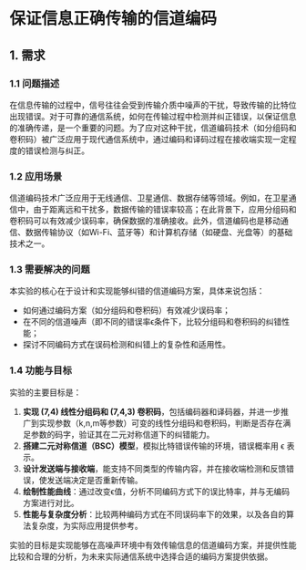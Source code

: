 # 保证信息正确传输的信道编码

## 1. 需求

### 1.1 问题描述

在信息传输的过程中，信号往往会受到传输介质中噪声的干扰，导致传输的比特位出现错误。对于可靠的通信系统，如何在传输过程中检测并纠正错误，以保证信息的准确传递，是一个重要的问题。为了应对这种干扰，信道编码技术（如分组码和卷积码）被广泛应用于现代通信系统中，通过编码和译码过程在接收端实现一定程度的错误检测与纠正。

### 1.2 应用场景

信道编码技术广泛应用于无线通信、卫星通信、数据存储等领域。例如，在卫星通信中，由于距离远和干扰多，数据传输的错误率较高；在此背景下，应用分组码和卷积码可以有效减少误码率，确保数据的准确接收。此外，信道编码也是移动通信、数据传输协议（如Wi-Fi、蓝牙等）和计算机存储（如硬盘、光盘等）的基础技术之一。

### 1.3 需要解决的问题

本实验的核心在于设计和实现能够纠错的信道编码方案，具体来说包括：

- 如何通过编码方案（如分组码和卷积码）有效减少误码率；
- 在不同的信道噪声（即不同的错误率ϵ条件下，比较分组码和卷积码的纠错性能；
- 探讨不同编码方式在误码检测和纠错上的复杂性和适用性。

### 1.4 功能与目标

实验的主要目标是：

1. **实现 (7,4) 线性分组码和 (7,4,3) 卷积码**，包括编码器和译码器，并进一步推广到实现参数（k,n,m等参数）可变的线性分组码和卷积码，判断是否存在满足参数的码字，验证其在二元对称信道下的纠错能力。
2. **搭建二元对称信道（BSC）模型**，模拟比特错误传输的环境，错误概率用 ϵ 表示。
3. **设计发送端与接收端**，能支持不同类型的传输内容，并在接收端检测和反馈错误，使发送端决定是否重新传输。
4. **绘制性能曲线**：通过改变ϵ值，分析不同编码方式下的误比特率，并与无编码方案进行对比。
5. **性能与复杂度分析**：比较两种编码方式在不同误码率下的效果，以及各自的算法复杂度，为实际应用提供参考。

实验的目标是实现能够在高噪声环境中有效传输信息的信道编码方案，并提供性能比较和合理的分析，为未来实际通信系统中选择合适的编码方案提供依据。
